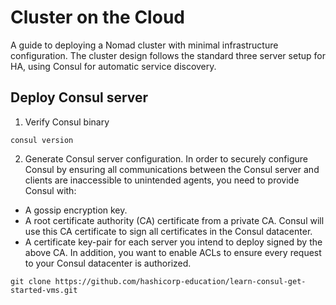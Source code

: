 # Cluster on the Cloud

A guide to deploying a Nomad cluster with minimal infrastructure configuration. The cluster design follows the standard three server setup for HA, using Consul for automatic service discovery.

## Deploy Consul server

1. Verify Consul binary
```
consul version
```

2. Generate Consul server configuration.
In order to securely configure Consul by ensuring all communications between the Consul server and clients are inaccessible to unintended agents, you need to provide Consul with:
- A gossip encryption key.
- A root certificate authority (CA) certificate from a private CA. Consul will use this CA certificate to sign all certificates in the Consul datacenter.
- A certificate key-pair for each server you intend to deploy signed by the above CA.
In addition, you want to enable ACLs to ensure every request to your Consul datacenter is authorized.
```
git clone https://github.com/hashicorp-education/learn-consul-get-started-vms.git
```
